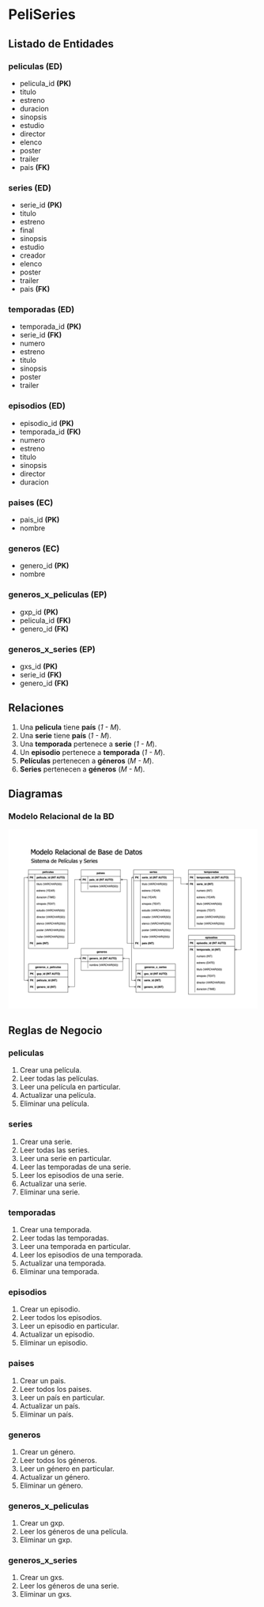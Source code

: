 # PeliSeries

## Listado de Entidades

### peliculas **(ED)**

- pelicula_id **(PK)**
- titulo
- estreno
- duracion
- sinopsis
- estudio
- director
- elenco
- poster
- trailer
- pais **(FK)**

### series **(ED)**

- serie_id **(PK)**
- titulo
- estreno
- final
- sinopsis
- estudio
- creador
- elenco
- poster
- trailer
- pais **(FK)**

### temporadas **(ED)**

- temporada_id **(PK)**
- serie_id **(FK)**
- numero
- estreno
- titulo
- sinopsis
- poster
- trailer

### episodios **(ED)**

- episodio_id **(PK)**
- temporada_id **(FK)**
- numero
- estreno
- titulo
- sinopsis
- director
- duracion

### paises **(EC)**

- pais_id **(PK)**
- nombre

<!-- https://www.imdb.com/search/title/?genres -->

### generos **(EC)**

- genero_id **(PK)**
- nombre

### generos_x_peliculas **(EP)**

- gxp_id **(PK)**
- pelicula_id **(FK)**
- genero_id **(FK)**

### generos_x_series **(EP)**

- gxs_id **(PK)**
- serie_id **(FK)**
- genero_id **(FK)**

## Relaciones

1. Una **pelicula** tiene **país** (_1 - M_).
1. Una **serie** tiene **país** (_1 - M_).
1. Una **temporada** pertenece a **serie** (_1 - M_).
1. Un **episodio** pertenece a **temporada** (_1 - M_).
1. **Películas** pertenecen a **géneros** (_M - M_).
1. **Series** pertenecen a **géneros** (_M - M_).

## Diagramas

### Modelo Relacional de la BD

![Modelo Relacional](PeliSeries_ModeloRelacionalBD.png)

## Reglas de Negocio

### peliculas

1. Crear una película.
1. Leer todas las películas.
1. Leer una película en particular.
1. Actualizar una película.
1. Eliminar una película.

### series

1. Crear una serie.
1. Leer todas las series.
1. Leer una serie en particular.
1. Leer las temporadas de una serie.
1. Leer los episodios de una serie.
1. Actualizar una serie.
1. Eliminar una serie.

### temporadas

1. Crear una temporada.
1. Leer todas las temporadas.
1. Leer una temporada en particular.
1. Leer los episodios de una temporada.
1. Actualizar una temporada.
1. Eliminar una temporada.

### episodios

1. Crear un episodio.
1. Leer todos los episodios.
1. Leer un episodio en particular.
1. Actualizar un episodio.
1. Eliminar un episodio.

### paises

1. Crear un pais.
1. Leer todos los paises.
1. Leer un país en particular.
1. Actualizar un país.
1. Eliminar un país.

### generos

1. Crear un género.
1. Leer todos los géneros.
1. Leer un género en particular.
1. Actualizar un género.
1. Eliminar un género.

### generos_x_peliculas

1. Crear un gxp.
1. Leer los géneros de una película.
1. Eliminar un gxp.

### generos_x_series

1. Crear un gxs.
1. Leer los géneros de una serie.
1. Eliminar un gxs.
